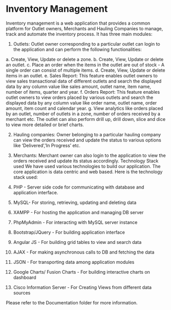 # Inventory Management

Inventory management is a web application that provides a common platform for Outlet owners, Merchants and Hauling Companies to manage, track and automate the inventory process. It has three main modules:

1.	Outlets: Outlet owner corresponding to a particular outlet can login to the application and can perform the following functionalities:

a.	Create, View, Update or delete a zone.
b.	Create, View, Update or delete an outlet.
c.	Place an order when the items in the outlet are out of stock - A single order can consist of multiple items.
d.	Create, View, Update or delete items in an outlet.
e.	Sales Report: This feature enables outlet owners to view sales transactional data of different outlets and search the displayed data by any column value like sales amount, outlet name, item name, number of items, quarter and year.
f.	Orders Report: This feature enables outlet owners to view orders placed by various outlets and search the displayed data by any column value like order name, outlet name, order amount, item count and calendar year.
g.	View analytics like orders placed by an outlet, number of outlets in a zone, number of orders received by a merchant etc. The outlet can also perform drill up, drill down, slice and dice to view more detailed or brief charts.

2.	Hauling companies: Owner belonging to a particular hauling company can view the orders received and update the status to various options like ‘Delivered’,’In Progress’ etc.

3.	Merchants: Merchant owner can also login to the application to view the orders received and update its status accordingly.
Technology Stack used
We have used various technologies to build our application. The core application is data centric and web based. Here is the technology stack used:

1.	PHP - Server side code for communicating with database and application interface.
2.	MySQL- For storing, retrieving, updating and deleting data
3.	XAMPP - For hosting the application and managing DB server
4.	PhpMyAdmin - For interacting with MySQL server instance
5.	Bootstrap/JQuery - For building application interface
6.	Angular JS - For building grid tables to view and search data
7.	AJAX  - For making asynchronous calls to DB and fetching the data
8.	JSON - For transporting data among application modules
9.	Google Charts/ Fusion Charts - For building interactive charts on dashboard
10.	Cisco Information Server - For Creating Views from different data sources

Please refer to the Documentation folder for more information.
